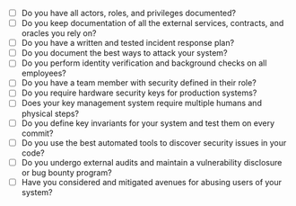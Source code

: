 - [ ] Do you have all actors, roles, and privileges documented?
- [ ] Do you keep documentation of all the external services, contracts, and oracles you rely on?
- [ ] Do you have a written and tested incident response plan?
- [ ] Do you document the best ways to attack your system?
- [ ] Do you perform identity verification and background checks on all employees?
- [ ] Do you have a team member with security defined in their role?
- [ ] Do you require hardware security keys for production systems?
- [ ] Does your key management system require multiple humans and physical steps?
- [ ] Do you define key invariants for your system and test them on every commit?
- [ ] Do you use the best automated tools to discover security issues in your code?
- [ ] Do you undergo external audits and maintain a vulnerability disclosure or bug bounty program?
- [ ] Have you considered and mitigated avenues for abusing users of your system?